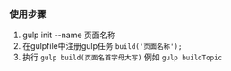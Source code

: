 ### 使用步骤
1. gulp init --name 页面名称
2. 在gulpfile中注册gulp任务 `build('页面名称');`
3. 执行 `gulp build(页面名首字母大写)` 例如 `gulp buildTopic`